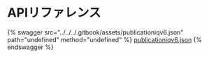 # APIリファレンス

{% swagger src="../../../.gitbook/assets/publicationiqv6.json" path="undefined" method="undefined" %}
[publicationiqv6.json](../../../.gitbook/assets/publicationiqv6.json)
{% endswagger %}
